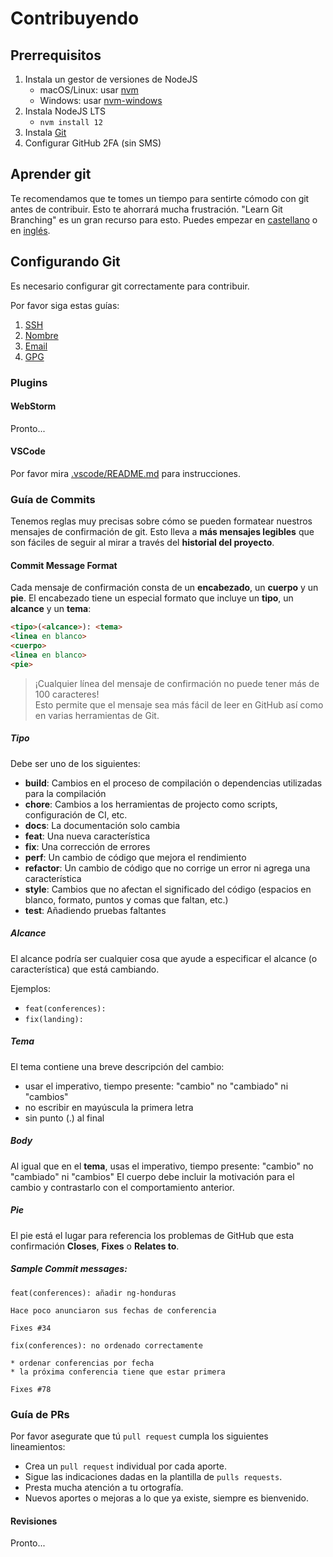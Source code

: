 # Contribuyendo

## Prerrequisitos

1. Instala un gestor de versiones de NodeJS
    - macOS/Linux: usar [nvm](https://github.com/nvm-sh/nvm#installation-and-update)
    - Windows: usar [nvm-windows](https://github.com/coreybutler/nvm-windows#installation--upgrades)
1. Instala NodeJS LTS
    - `nvm install 12`
1. Instala [Git](https://git-scm.com/book/en/v2/Getting-Started-Installing-Git)
1. Configurar GitHub 2FA (sin SMS)

## Aprender git

Te recomendamos que te tomes un tiempo para sentirte cómodo con git antes de contribuir.
Esto te ahorrará mucha frustración. "Learn Git Branching" es un gran recurso para esto.
Puedes empezar en [castellano](https://learngitbranching.js.org/?locale=es_AR) o
en [inglés](https://learngitbranching.js.org/?locale=en_US).

## Configurando Git
Es necesario configurar git correctamente para contribuir.

Por favor siga estas guías:

1. [SSH](https://help.github.com/en/articles/connecting-to-github-with-ssh)
1. [Nombre](https://help.github.com/en/articles/setting-your-username-in-git)
1. [Email](https://help.github.com/en/articles/setting-your-commit-email-address-in-git)
1. [GPG](https://help.github.com/en/articles/about-commit-signature-verification)

### Plugins

#### WebStorm

Pronto...

#### VSCode

Por favor mira [.vscode/README.md](.vscode/README.md) para instrucciones.

### Guía de Commits

Tenemos reglas muy precisas sobre cómo se pueden formatear nuestros mensajes de confirmación de git.
Esto lleva a **más mensajes legibles** que son fáciles de seguir al mirar a través del
**historial del proyecto**.

#### <a name="commit-message-format"></a> Commit Message Format
Cada mensaje de confirmación consta de un **encabezado**, un **cuerpo** y un **pie**.
El encabezado tiene un especial formato que incluye un **tipo**, un **alcance** y un **tema**:

```html
<tipo>(<alcance>): <tema>
<linea en blanco>
<cuerpo>
<linea en blanco>
<pie>
```

> ¡Cualquier línea del mensaje de confirmación no puede tener más de 100 caracteres!<br/>
  Esto permite que el mensaje sea más fácil de leer en GitHub así como en varias herramientas de Git.

##### Tipo
Debe ser uno de los siguientes:

* **build**: Cambios en el proceso de compilación o dependencias utilizadas para la compilación
* **chore**: Cambios a los herramientas de projecto como scripts, configuración de CI, etc.
* **docs**: La documentación solo cambia
* **feat**: Una nueva característica
* **fix**: Una corrección de errores
* **perf**: Un cambio de código que mejora el rendimiento
* **refactor**: Un cambio de código que no corrige un error ni agrega una característica
* **style**: Cambios que no afectan el significado del código (espacios en blanco, formato, puntos y
  comas que faltan, etc.)
* **test**: Añadiendo pruebas faltantes

##### Alcance
El alcance podría ser cualquier cosa que ayude a especificar el alcance (o característica) que está
cambiando.

Ejemplos:
- `feat(conferences): `
- `fix(landing): `

##### Tema
El tema contiene una breve descripción del cambio:

* usar el imperativo, tiempo presente: "cambio" no "cambiado" ni "cambios"
* no escribir en mayúscula la primera letra
* sin punto (.) al final

##### Body
Al igual que en el **tema**, usas el imperativo, tiempo presente: "cambio" no "cambiado" ni "cambios"
El cuerpo debe incluir la motivación para el cambio y contrastarlo con el comportamiento anterior.

##### Pie
El pie está el lugar para referencia los problemas de GitHub que esta confirmación **Closes**,
**Fixes** o **Relates to**.

##### Sample Commit messages:
```text
feat(conferences): añadir ng-honduras

Hace poco anunciaron sus fechas de conferencia

Fixes #34
```
```text
fix(conferences): no ordenado correctamente

* ordenar conferencias por fecha
* la próxima conferencia tiene que estar primera

Fixes #78
```

### Guía de PRs

Por favor asegurate que tú `pull request` cumpla los siguientes lineamientos:

- Crea un `pull request` individual por cada aporte.
- Sigue las indicaciones dadas en la plantilla de `pulls requests`.
- Presta mucha atención a tu ortografía.
- Nuevos aportes o mejoras a lo que ya existe, siempre es bienvenido.

#### Revisiones

Pronto...

